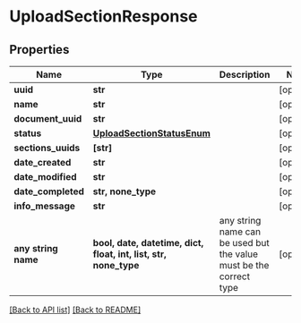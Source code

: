 # UploadSectionResponse


## Properties
Name | Type | Description | Notes
------------ | ------------- | ------------- | -------------
**uuid** | **str** |  | [optional] 
**name** | **str** |  | [optional] 
**document_uuid** | **str** |  | [optional] 
**status** | [**UploadSectionStatusEnum**](UploadSectionStatusEnum.md) |  | [optional] 
**sections_uuids** | **[str]** |  | [optional] 
**date_created** | **str** |  | [optional] 
**date_modified** | **str** |  | [optional] 
**date_completed** | **str, none_type** |  | [optional] 
**info_message** | **str** |  | [optional] 
**any string name** | **bool, date, datetime, dict, float, int, list, str, none_type** | any string name can be used but the value must be the correct type | [optional]

[[Back to API list]](../README.md#documentation-for-api-endpoints) [[Back to README]](../README.md)


